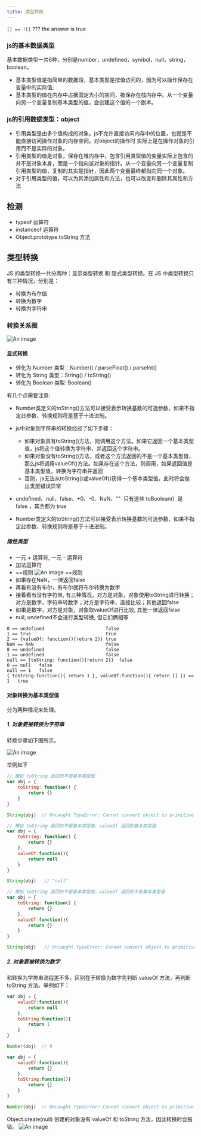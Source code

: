 ```yaml
---
title: 类型转换
---
```


`[] == ![]`    ??? the answer is true

### js的基本数据类型
基本数据类型一共6种，分别是number，undefined，symbol，null，string，boolean。

- 基本类型值是指简单的数据段，基本类型是按值访问的，因为可以操作保存在变量中的实际值;
- 基本类型的值在内存中占据固定大小的空间，被保存在栈内存中。从一个变量向另一个变量复制基本类型的值，会创建这个值的一个副本。

### js的引用数据类型：object

- 引用类型是由多个值构成的对象，js不允许直接访问内存中的位置，也就是不能直接访问操作对象的内存空间。对object的操作时 实际上是在操作对象的引用而不是实际的对象。
- 引用类型的值是对象，保存在堆内存中，包含引用类型值的变量实际上包含的并不是对象本身，而是一个指向该对象的指针。从一个变量向另一个变量复制引用类型的值，复制的其实是指针，因此两个变量最终都指向同一个对象。
- 对于引用类型的值，可以为其添加属性和方法，也可以改变和删除其属性和方法

## 检测
- typeof 运算符
- instanceof 运算符
- Object.prototype.toString 方法

## 类型转换
JS 的类型转换一共分两种：显示类型转换 和 隐式类型转换。在 JS 中类型转换只有三种情况，分别是：

- 转换为布尔值
- 转换为数字
- 转换为字符串
### 转换关系图
![An image](./image/type_conversion.png)

#### 显式转换
- 转化为 Number 类型：Number() / parseFloat() / parseInt()
- 转化为 String 类型：String() / toString()
- 转化为 Boolean 类型: Boolean()

有几个点需要注意:

- Number类定义的toString()方法可以接受表示转换基数的可选参数，如果不指定此参数，转换规则将是基于十进进制。


- js中对象到字符串的转换经过了如下步骤：

  - 如果对象具有toString()方法，则调用这个方法。如果它返回一个基本类型值，js将这个值转换为字符串，并返回这个字符串。
  - 如果对象没有toString()方法，或者这个方法返回的不是一个基本类型值，那么js将调用valueOf()方法。如果存在这个方法，则调用，如果返回值是基本类型值，转换为字符串并返回
  - 否则，js无法从toString()或valueOf()获得一个基本类型值，此时将会抛出类型错误异常

- undefined、null、false、+0、-0、NaN、""  只有这些 toBoolean()  是 false ，其余都为 true


- Number类定义的toString()方法可以接受表示转换基数的可选参数，如果不指定此参数，转换规则将是基于十进进制。

##### 隐性类型

- 一元 +  运算符, 一元 -  运算符
- 加法运算符
- ==规则
![An image](./image/bl_8_convert.png)
==规则
- 如果存在NaN，一律返回false
- 再看有没有布尔，有布尔就将布尔转换为数字
- 接着看有没有字符串, 有三种情况，对方是对象，对象使用toString进行转换；对方是数字，字符串转数字；对方是字符串，直接比较；其他返回false
- 如果是数字，对方是对象，对象取valueOf进行比较, 其他一律返回false
- null, undefined不会进行类型转换, 但它们俩相等

```
0 == undefined                       false
1 == true                            true
2 == {valueOf: function(){return 2}} true
NaN == NaN                           false
8 == undefined                       false
1 == undefined                       false
null == {toString: function(){return 2}}  false
0 == null   false
null == 1   false
{ toString:function(){ return 1 }, valueOf:function(){ return [] }} == 1   true
```



#### 对象转换为基本类型值

分为两种情况来处理。

##### 1. 对象要被转换为字符串

转换步骤如下图所示。

![An image](./image/obj_to_string.png)

举例如下

```javascript
// 模拟 toString 返回的不是基本类型值
var obj = {
    toString: function() {
        return {}
    }
}

String(obj)  // Uncaught TypeError: Cannot convert object to primitive value
```
```javascript
// 模拟 toString 返回的不是基本类型值，valueOf 返回的基本类型值
var obj = {
    toString: function() {
        return {}
    },
    valueOf:function(){
        return null
    }
}

String(obj)   // "null"
```

```javascript
// 模拟 toString 返回的不是基本类型值，valueOf 返回的不是基本类型值
var obj = {
    toString: function() {
        return {}
    },
    valueOf:function(){
        return {}
    }
}

String(obj)   // Uncaught TypeError: Cannot convert object to primitive value
```
##### 2. 对象要被转换为数字

和转换为字符串流程差不多，区别在于转换为数字先判断 valueOf 方法，再判断 toString 方法。举例如下：
```javascript
var obj = {
    valueOf:function(){
        return null
    },
    toString:function(){
        return 1
    }
}

Number(obj)  // 0
```
```javascript
var obj = {
    valueOf:function(){
        return {}
    },
    toString:function(){
        return {}
    }
}

Number(obj)  // Uncaught TypeError: Cannot convert object to primitive value
```
Object.create(null) 创建的对象没有 valueOf 和 toString 方法，因此转换时会报错。
![An image](./image/null_obj_to_number.png)

